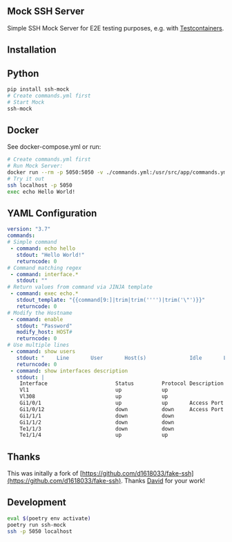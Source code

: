 Mock SSH Server
-----------------

Simple SSH Mock Server for E2E testing purposes, e.g. with [Testcontainers](https://testcontainers.com/).

Installation
-----------

## Python

```bash
pip install ssh-mock
# Create commands.yml first
# Start Mock
ssh-mock
```

## Docker

See docker-compose.yml or run:

```bash
# Create commands.yml first
# Run Mock Server:
docker run --rm -p 5050:5050 -v ./commands.yml:/usr/src/app/commands.yml ghcr.io/danielhabenicht/mock-ssh:0.3.1
# Try it out
ssh localhost -p 5050
exec echo Hello World!
```

## YAML Configuration

```yaml	title=commands.yml
version: "3.7"
commands:
# Simple command
 - command: echo hello
   stdout: "Hello World!"
   returncode: 0
# Command matching regex
 - command: interface.*
   stdout: ""
# Return values from command via JINJA template
 - command: exec echo.*
   stdout_template: "{{command[9:]|trim|trim('''')|trim('\"')}}"
   returncode: 0
# Modify the Hostname
 - command: enable
   stdout: "Password"
   modify_host: HOST#
   returncode: 0
# Use multiple lines
 - command: show users
   stdout: "    Line       User       Host(s)              Idle       Location\n*  1 vty 0     rootuser   idle                 00:00:00\n                                                          example.test.de\n\n  Interface    User               Mode         Idle     Peer Address\n\n"
   returncode: 0
 - command: show interfaces description
   stdout: | 
    Interface                      Status         Protocol Description
    Vl1                            up             up
    Vl308                          up             up
    Gi1/0/1                        up             up       Access Port
    Gi1/0/12                       down           down     Access Port
    Gi1/1/1                        down           down
    Gi1/1/2                        down           down
    Te1/1/3                        down           down
    Te1/1/4                        up             up
```


## Thanks

This was initally a fork of [https://github.com/d1618033/fake-ssh](https://github.com/d1618033/fake-ssh). Thanks [David](https://github.com/d1618033) for your work!

## Development

```bash
eval $(poetry env activate)
poetry run ssh-mock
ssh -p 5050 localhost
```